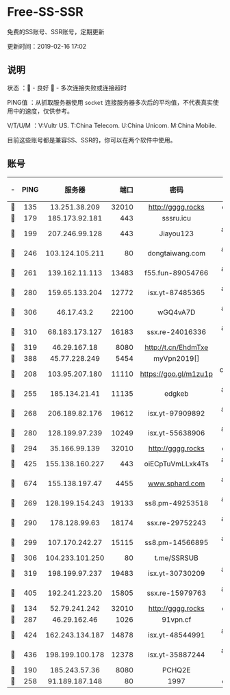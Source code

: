 # Free-SS-SSR

免费的SS账号、SSR账号，定期更新

更新时间：2019-02-16 17:02

## 说明

状态     ：🙂 - 良好 🙁 - 多次连接失败或连接超时

PING值   ：从抓取服务器使用 `socket` 连接服务器多次后的平均值，不代表真实使用中的速度，仅供参考。

V/T/U/M  ：V:Vultr US. T:China Telecom. U:China Unicom. M:China Mobile.

目前这些账号都是兼容SS、SSR的，你可以在两个软件中使用。

## 账号

|-|PING|服务器|端口|密码|加密方式|区域|V/T/U/M|
|:----:|:----:|:-----:|-----:|:----:|:----:|:----:|:----:|
|🙂|135|13.251.38.209|32010|http://gggg.rocks|chacha20|SG|10↑/10↑/10↑/10↑|
|🙂|179|185.173.92.181|443|sssru.icu|rc4-md5|RU|10↑/10↑/10↑/10↑|
|🙂|199|207.246.99.128|443|Jiayou123|aes-256-cfb|US|1↓/10↑/10↑/10↑|
|🙂|246|103.124.105.211|80|dongtaiwang.com|aes-256-cfb|US|9↑/10↑/10↑/10↑|
|🙂|261|139.162.11.113|13483|f55.fun-89054766|aes-256-cfb|SG|8↑/8↑/8↑/8↑|
|🙂|280|159.65.133.204|12772|isx.yt-87485365|aes-256-cfb|SG|10↑/10↑/10↑/10↑|
|🙂|306|46.17.43.2|22100|wGQ4vA7D|aes-256-gcm|RU|5↓/10↑/10↑/10↑|
|🙂|310|68.183.173.127|16183|ssx.re-24016336|aes-256-cfb|US|8↑/8↑/8↑/8↑|
|🙂|319|46.29.167.18|8080|http://t.cn/EhdmTxe|rc4-md5|RU|10↑/10↑/10↑/10↑|
|🙂|388|45.77.228.249|5454|myVpn2019[]|rc4-md5|GB|10↑/10↑/10↑/10↑|
|🙂|208|103.95.207.180|11110|https://goo.gl/m1zu1p|chacha20-ietf|US|8↑/10↑/10↑/10↑|
|🙂|255|185.134.21.41|11135|edgkeb|aes-256-cfb|GB|10↑/10↑/10↑/10↑|
|🙂|268|206.189.82.176|19612|isx.yt-97909892|aes-256-cfb|SG|10↑/10↑/10↑/10↑|
|🙂|280|128.199.97.239|10249|isx.yt-55638906|aes-256-cfb|SG|10↑/10↑/10↑/10↑|
|🙂|294|35.166.99.139|32010|http://gggg.rocks|chacha20|US|10↑/10↑/10↑/10↑|
|🙂|425|155.138.160.227|443|oiECpTuVmLLxk4Ts|aes-256-cfb|US|2↓/10↑/10↑/10↑|
|🙂|674|155.138.197.47|4455|www.sphard.com|aes-256-cfb|US|8↑/9↑/10↑/10↑|
|🙂|269|128.199.154.243|19133|ss8.pm-49253518|aes-256-cfb|SG|10↑/10↑/10↑/10↑|
|🙂|290|178.128.99.63|18174|ssx.re-29752243|aes-256-cfb|SG|8↑/8↑/8↑/8↑|
|🙂|299|107.170.242.27|15115|ss8.pm-14566895|aes-256-cfb|US|8↑/8↑/8↑/8↑|
|🙂|306|104.233.101.250|80|t.me/SSRSUB|rc4-md5|CA|10↑/10↑/10↑/10↑|
|🙂|319|198.199.97.237|19483|isx.yt-30730209|aes-256-cfb|US|10↑/10↑/10↑/10↑|
|🙂|405|192.241.223.20|15805|ssx.re-15979763|aes-256-cfb|US|8↑/8↑/8↑/8↑|
|🙁|134|52.79.241.242|32010|http://gggg.rocks|chacha20|KR|8↑/9↑/9↑/8↑|
|🙁|287|46.29.162.46|1026|91vpn.cf|rc4-md5|RU|10↑/9↑/9↑/10↑|
|🙁|424|162.243.134.187|14878|isx.yt-48544991|aes-256-cfb|US|10↑/10↑/10↑/10↑|
|🙁|436|198.199.100.178|12378|isx.yt-35887244|aes-256-cfb|US|10↑/10↑/10↑/10↑|
|🙁|190|185.243.57.36|8080|PCHQ2E|rc4-md5|US|10↑/10↑/10↑/9↑|
|🙁|258|91.189.187.148|80|1997|chacha20|US|6↑/8↑/7↑/9↑|
